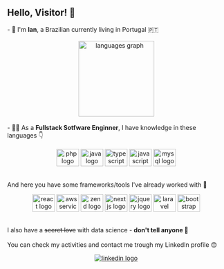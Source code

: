 
<p align="left"><h2>Hello, Visitor! 👋</h2>
-  🧑 I'm <b>Ian</b>, a Brazilian currently living in Portugal  🇵🇹
<br>
<br>
<div align="center">
  <img src="https://github-readme-stats-sigma-five.vercel.app/api/top-langs?locale=en&hide_title=false&layout=compact&card_width=330&langs_count=5&theme=shades-of-purple&hide_border=false&username=o-Ian" height="175" alt="languages graph"  />
</div>
<br>
- 👨‍💻 As a <b> Fullstack Sotfware Enginner</b>, I have knowledge in these languages 👇
<br>
<br>
<div align="center">
  <img src="https://cdn.jsdelivr.net/gh/devicons/devicon/icons/php/php-plain.svg" height="40" width="52" alt="php logo"  />
  <img src="https://cdn.jsdelivr.net/gh/devicons/devicon/icons/java/java-original.svg" height="40" width="52" alt="java logo" />
  <img src="https://cdn.jsdelivr.net/gh/devicons/devicon/icons/typescript/typescript-original.svg" height="40" width="52" alt="typescript logo"  />
  <img src="https://cdn.jsdelivr.net/gh/devicons/devicon/icons/javascript/javascript-original.svg" height="40" width="52" alt="javascript logo"  />
  <img src="https://cdn.jsdelivr.net/gh/devicons/devicon/icons/mysql/mysql-original.svg" height="40" width="52" alt="mysql logo"  />
</div>
<br>
<p align="left">And here you have some frameworks/tools I've already worked with 🎉</p>

<div align="center">
 <img src="https://cdn.jsdelivr.net/gh/devicons/devicon/icons/react/react-original.svg" height="40" width="52" alt="react logo" />
 <img src="https://cdn.jsdelivr.net/gh/devicons/devicon/icons/amazonwebservices/amazonwebservices-original-wordmark.svg" height="40" width="52" alt="aws services logo" />    
 <img src="https://cdn.jsdelivr.net/gh/devicons/devicon/icons/zend/zend-plain.svg" height="40" width="52" alt="zend logo"  />
 <img src="https://cdn.jsdelivr.net/gh/devicons/devicon/icons/nextjs/nextjs-line.svg" height="40" width="52" alt="nextjs logo" />
 <img src="https://cdn.jsdelivr.net/gh/devicons/devicon/icons/jquery/jquery-plain-wordmark.svg" height="40" width="52" alt="jquery logo"  />
 <img src="https://cdn.jsdelivr.net/gh/devicons/devicon/icons/laravel/laravel-plain.svg" height="40" width="52" alt="laravel logo"  />
 <img src="https://cdn.jsdelivr.net/gh/devicons/devicon/icons/bootstrap/bootstrap-original.svg" height="40" width="52" alt="bootstrap logo"  />
</div>
<br>

I also have a ~~secret love~~ with data science - <b>don't tell anyone 🤫</b>
<br>
<br>
You can check my activities and contact me trough my LinkedIn profile 😊
<div align="center">
<a href="https://www.linkedin.com/in/ian-silva-s/">
  <img src="https://img.shields.io/badge/LinkedIn-0077B5?style=for-the-badge&logo=linkedin&logoColor=white" alt="linkedin logo"  />
</a>
</div> 

